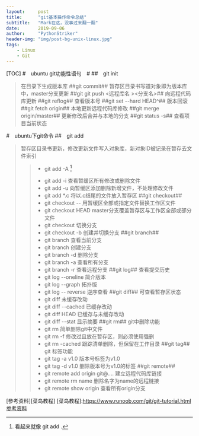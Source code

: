 ```yaml
---
layout:     post
title:      "git基本操作命令总结"
subtitle:   "Mark在这，没事过来翻一翻"
date:       2019-09-06
author:     "PythonStriker"
header-img: "img/post-bg-unix-linux.jpg"
tags:
    - Linux
    - Git
---
```


[TOC]
#　ubuntu git功能性语句　#
##　git init

>在目录下生成版本库
##git commit##
>暂存区目录书写道对象即为版本库中，master分支更新
##git git push <远程库名 ><分支名>##
>向远程代码库更新
##git reflog##
>查看版本号
##git set --hard HEAD^##
>版本回滚
##git fetch origin##
>本地更新远程代码库修改
##git merge origin/master##
>更新修改后合并与本地的分支
##git status -s##
>查看项目当前状态

#　ubuntu下git命令
##　git add

>暂存区目录书更新，修改更新文件写入对象库，新对象ID被记录在暂存去文件索引
>>* git add -A [^向暂缓区添加全部删除修改新增]
>>[^向暂缓区添加全部删除修改新增]: 看起来就像 git add .
>>* git add -i 查看暂缓区所有修改或删除文件
>>* git add -u 向暂缓区添加删除新增文件，不处理修改文件
>>* git add *.c 将以.c结尾的文件放入暂存区
##git checkout##
>>* git checkout --<file> 用暂缓区全部或指定文件替换工作区文件
>>* git checkout HEAD <file> master分支覆盖暂存区与工作区全部或部分文件
>>* git checkout <branchname> 切换分支
>>* git checkout -b <branchname> 创建并切换分支
##git branch##
>>* git branch 查看当前分支
>>* git branch <branchnae> 创建分支
>>* git branch -d <branchname> 删除分支
>>* git branch -a 查看所有分支
>>* git branch -r 查看远程分支
##git log##
>查看提交历史
>>* git log --oneline 简介版本
>>* git log --graph 拓扑版
>>* git log -- reverse 逆序查看
##git diff##
>可查看暂存区状态
>>* git diff 未缓存改动
>>* git diff --cached 已缓存改动
>>* git diff HEAD 已缓存与未缓存改动
>>* git diff --stat 显示摘要
##git rm##
>git中删除功能
>>* git rm <filename> 简单删除git中文件
>>* git rm -f <filename> 修改过且放在暂存区，则必须使用强删
>>* git rm -cached <filename> 跟踪清单删除，但保留在工作目录
##git tag##
>git 标签功能
>>* git tag -a v1.0 版本号标签为v1.0
>>* git tag -d v1.0 删除版本号为v1.0的标签
##git remote##
>>* git remote add origin git@.... 建立远程代码库链接
>>* git remote rm name 删除名字为name的远程链接
>>* git remote show origin 查看所有origin分支


[参考资料][菜鸟教程]
[菜鸟教程]:https://www.runoob.com/git/git-tutorial.html
[参考资料][GitPro]

[GitPro]:https://www.git-scm.com/book/zh/v2
